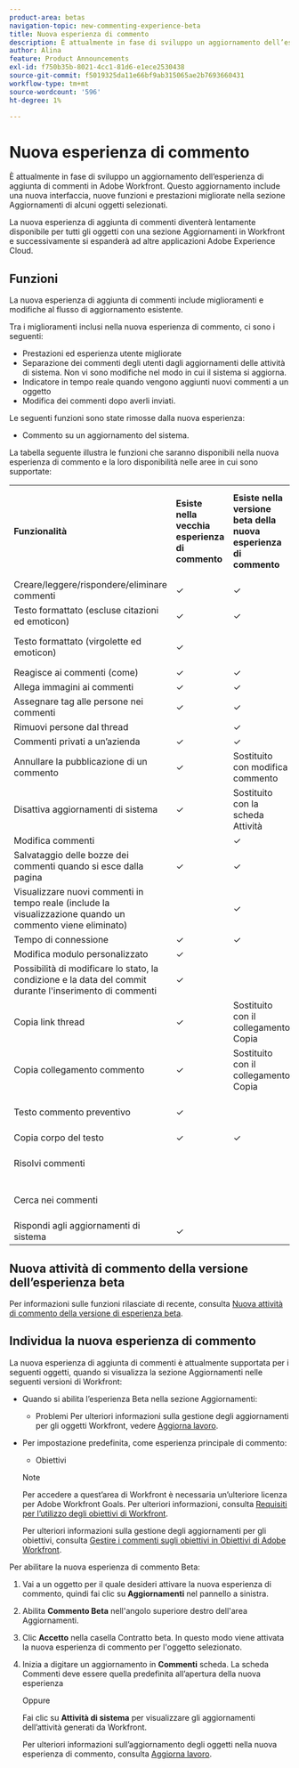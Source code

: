 ```yaml
---
product-area: betas
navigation-topic: new-commenting-experience-beta
title: Nuova esperienza di commento
description: È attualmente in fase di sviluppo un aggiornamento dell’esperienza di aggiunta di commenti in Adobe Workfront. Questo aggiornamento include una nuova interfaccia, nuove funzioni e prestazioni migliorate nella sezione Aggiornamenti di alcuni oggetti selezionati.
author: Alina
feature: Product Announcements
exl-id: f750b35b-8021-4cc1-81d6-e1ece2530438
source-git-commit: f5019325da11e66bf9ab315065ae2b7693660431
workflow-type: tm+mt
source-wordcount: '596'
ht-degree: 1%

---
```


# Nuova esperienza di commento

<!--<span class="preview">The highlighted information on this page refers to functionality not yet generally available. It is available only in the Preview environment.</span>-->

È attualmente in fase di sviluppo un aggiornamento dell’esperienza di aggiunta di commenti in Adobe Workfront. Questo aggiornamento include una nuova interfaccia, nuove funzioni e prestazioni migliorate nella sezione Aggiornamenti di alcuni oggetti selezionati.

La nuova esperienza di aggiunta di commenti diventerà lentamente disponibile per tutti gli oggetti con una sezione Aggiornamenti in Workfront e successivamente si espanderà ad altre applicazioni Adobe Experience Cloud.

## Funzioni

La nuova esperienza di aggiunta di commenti include miglioramenti e modifiche al flusso di aggiornamento esistente.

<!-- Previous content here - replaced with the table below: 

>[!IMPORTANT]
>The Unified Commenting Experience features listed below are currently only available in Adobe Workfront Goals.

* **Creating comments**

    You can create a new comment, format it with rich text, and tag others to be notified. For more information on creating comments, see [Manage goal comments](/help/quicksilver/workfront-goals/goal-management/manage-goal-comments.md).

* **Responding to comments**

    You can react to a comment with a like or reply with a new comment in-thread that can notify the original commenter and owner of the object.

* **System Activity**
    
    System-generated updates for an object are now listed seperately from comments made in the update tab. For more information on viewing the System Activity stream, see step 11 of [Manage goal comments](/help/quicksilver/workfront-goals/goal-management/manage-goal-comments.md).

-->

Tra i miglioramenti inclusi nella nuova esperienza di commento, ci sono i seguenti:

* Prestazioni ed esperienza utente migliorate
* Separazione dei commenti degli utenti dagli aggiornamenti delle attività di sistema. Non vi sono modifiche nel modo in cui il sistema si aggiorna.
* Indicatore in tempo reale quando vengono aggiunti nuovi commenti a un oggetto
* Modifica dei commenti dopo averli inviati.

Le seguenti funzioni sono state rimosse dalla nuova esperienza:

* Commento su un aggiornamento del sistema.

La tabella seguente illustra le funzioni che saranno disponibili nella nuova esperienza di commento e la loro disponibilità nelle aree in cui sono supportate:

<table>
  <tr>
   <td><strong>Funzionalità </strong>
   </td>
   <td><strong>Esiste nella vecchia esperienza di commento </strong>
   </td>
   <td><strong>Esiste nella versione beta della nuova esperienza di commento </strong>
   </td>
   <td><strong>Verrà introdotta nella nuova esperienza di commento </strong>
   </td>
   <td><strong>Quando verrà introdotta nella nuova esperienza di commento </strong>
   </td>
   <td><strong>Nella ricerca </strong>
   </td>
  </tr>
  <tr>
   <td>Creare/leggere/rispondere/eliminare commenti 
   </td>
   <td>✓ 
  </td>
   <td>✓ 
   </td>
   <td> 
   </td>
   <td> 
   </td>
   <td> 
   </td>
  </tr>
  <tr>
   <td>Testo formattato (escluse citazioni ed emoticon)
   </td>
   <td>✓ 
   </td>
   <td>✓
   </td>
   <td> 
   </td>
   <td> 
   </td>
   <td> 
   </td>
  </tr>
  <tr>
 <tr>
   <td>Testo formattato (virgolette ed emoticon)
   </td>
   <td>✓ 
   </td>
   <td> 
   </td>
   <td> ✓
   </td>
   <td> 2° trimestre 2023
   </td>
   <td> 
   </td>
  </tr>
  <tr>

<td>Reagisce ai commenti (come) 
   </td>
   <td>✓ 
   </td>
   <td>✓ 
   </td>
   <td> 
   </td>
   <td> 
   </td>
   <td> 
   </td>
  </tr>
  <tr>
   <td>Allega immagini ai commenti 
   </td>
   <td>✓ 
   </td>
   <td>✓ 
   </td>
   <td> 
   </td>
   <td> 
   </td>
   <td> 
   </td>
  </tr>
  <tr>
   <td>Assegnare tag alle persone nei commenti 
   </td>
   <td>✓ 
   </td>
   <td>✓ 
   </td>
   <td> 
   </td>
   <td> 
   </td>
   <td> 
   </td>
  </tr>
  <tr>
   <td>Rimuovi persone dal thread 
   </td>
   <td> 
   </td>
   <td>✓
   </td>
   <td> 
   </td>
   <td> 
   </td>
   <td> 
   </td>
  </tr>
  <tr>
   <td>Commenti privati a un’azienda 
   </td>
   <td>✓ 
   </td>
   <td>✓ 
   </td>
   <td> 
   </td>
   <td> 
   </td>
   <td> 
   </td>
  </tr>
  <tr>
   <td>Annullare la pubblicazione di un commento 
   </td>
   <td>✓ 
   </td>
   <td>Sostituito con modifica commento 
   </td>
   <td> 
   </td>
   <td> 
   </td>
   <td> 
   </td>
  </tr>
  <tr>
   <td>Disattiva aggiornamenti di sistema 
   </td>
   <td>✓ 
   </td>
   <td>Sostituito con la scheda Attività 
   </td>
   <td> 
   </td>
   <td> 
   </td>
   <td> 
   </td>
  </tr>
  <tr>
   <td>Modifica commenti 
   </td>
   <td> 
   </td>
   <td> ✓
   </td>
   <td> 
   </td>
   <td> 
   </td>
   <td> 
   </td>
  </tr>
  <tr>
   <td>Salvataggio delle bozze dei commenti quando si esce dalla pagina 
   </td>
   <td>✓ 
   </td>
   <td>✓ 
   </td>
   <td> 
   </td>
   <td> 
   </td>
   <td> 
   </td>
  </tr>
  <tr>
   <td>Visualizzare nuovi commenti in tempo reale (include la visualizzazione quando un commento viene eliminato)
   </td>
   <td> 
   </td>
   <td>✓
   </td>
   <td> 
   </td>
   <td> 
   </td>
   <td> 
   </td>
  </tr>
  <tr>
   <td>Tempo di connessione 
   </td>
   <td>✓ 
   </td>
   <td> ✓
   </td>
   <td> 
   </td>
   <td> 
   </td>
   <td> 
   </td>
  </tr>
  <tr>
   <td>Modifica modulo personalizzato 
   </td>
   <td>✓ 
   </td>
   <td> 
   </td>
   <td> 
   </td>
   <td> 
   </td>
   <td>✓ 
   </td>
  </tr>
  <tr>
   <td>Possibilità di modificare lo stato, la condizione e la data del commit durante l'inserimento di commenti 
   </td>
   <td>✓ 
   </td>
   <td> 
   </td>
   <td> 
   </td>
   <td> 
   </td>
   <td>✓ 
   </td>
  </tr>
  <tr>
   <td>Copia link thread 
   </td>
   <td>✓ 
   </td>
   <td> Sostituito con il collegamento Copia
   </td>
   <td> 
   </td>
   <td>2° trimestre 2023 
   </td>
   <td> 
   </td>
  </tr>
  <tr>
   <td>Copia collegamento commento 
   </td>
   <td>✓ 
   </td>
   <td> Sostituito con il collegamento Copia
   </td>
   <td> 
   </td>
   <td> 
   </td>
   <td> 
   </td>
  </tr>
  <tr>
   <td>Testo commento preventivo 
   </td>
   <td>✓ 
   </td>
   <td> 
   </td>
   <td>✓ 
   </td>
   <td>2° trimestre 2023 
   </td>
   <td> 
   </td>
  </tr>
  <tr>
   <td>Copia corpo del testo 
   </td>
   <td>✓ 
   </td>
   <td> ✓
   </td>
   <td> 
   </td>
   <td>
   </td>
   <td> 
   </td>
  </tr>
  <tr>
   <td>Risolvi commenti 
   </td>
   <td> 
   </td>
   <td> 
   </td>
   <td>✓ 
   </td>
   <td>3° trimestre 2023 
   </td>
   <td>✓ 
   </td>
  </tr>
  <tr>
   <td>Cerca nei commenti 
   </td>
   <td> 
   </td>
   <td> 
   </td>
   <td>✓ 
   </td>
   <td>3° trimestre 2023 
   </td>
   <td>✓ 
   </td>
  </tr>

<tr>
   <td>Rispondi agli aggiornamenti di sistema 
   </td>
   <td> ✓
   </td>
   <td> 
   </td>
   <td> 
   </td>
   <td>
   </td>
   <td> 
   </td>
  </tr>
</table>

## Nuova attività di commento della versione dell’esperienza beta

Per informazioni sulle funzioni rilasciate di recente, consulta [Nuova attività di commento della versione di esperienza beta](../../betas/new-commenting-experience-beta/new-commenting-beta-experience-release-activity.md).

## Individua la nuova esperienza di commento

La nuova esperienza di aggiunta di commenti è attualmente supportata per i seguenti oggetti, quando si visualizza la sezione Aggiornamenti nelle seguenti versioni di Workfront:

* Quando si abilita l’esperienza Beta nella sezione Aggiornamenti:

   * Problemi<!--, <span class="preview">projects, tasks, and documents</span>-->
   Per ulteriori informazioni sulla gestione degli aggiornamenti per gli oggetti Workfront, vedere [Aggiorna lavoro](../../../workfront-basics/updating-work-items-and-viewing-updates/update-work.md).


* Per impostazione predefinita, come esperienza principale di commento:

   * Obiettivi
   >[!NOTE]
   >
   >Per accedere a quest’area di Workfront è necessaria un’ulteriore licenza per Adobe Workfront Goals. Per ulteriori informazioni, consulta [Requisiti per l’utilizzo degli obiettivi di Workfront](../../../workfront-goals/goal-management/access-needed-for-wf-goals.md).

   Per ulteriori informazioni sulla gestione degli aggiornamenti per gli obiettivi, consulta [Gestire i commenti sugli obiettivi in Obiettivi di Adobe Workfront](../../../workfront-goals/goal-management/manage-goal-comments.md).


Per abilitare la nuova esperienza di commento Beta:

1. Vai a un oggetto per il quale desideri attivare la nuova esperienza di commento, quindi fai clic su **Aggiornamenti** nel pannello a sinistra.
1. Abilita **Commento Beta** nell&#39;angolo superiore destro dell&#39;area Aggiornamenti.
1. Clic **Accetto** nella casella Contratto beta. In questo modo viene attivata la nuova esperienza di commento per l&#39;oggetto selezionato.
1. Inizia a digitare un aggiornamento in **Commenti** scheda. La scheda Commenti deve essere quella predefinita all’apertura della nuova esperienza

   Oppure

   Fai clic su  **Attività di sistema** per visualizzare gli aggiornamenti dell’attività generati da Workfront.

   Per ulteriori informazioni sull’aggiornamento degli oggetti nella nuova esperienza di commento, consulta [Aggiorna lavoro](../../../workfront-basics/updating-work-items-and-viewing-updates/update-work.md).
